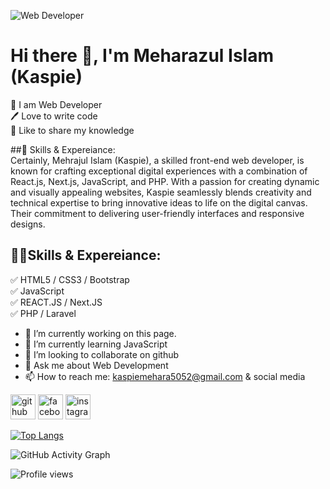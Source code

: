 ![Web Developer](https://scontent.fzyl1-1.fna.fbcdn.net/v/t39.30808-6/383971919_298766656221215_9014238538260857040_n.jpg?_nc_cat=105&ccb=1-7&_nc_sid=5f2048&_nc_eui2=AeF8SREPgcH4W60QdRv4N1Dzvtos8EhjZ6u-2izwSGNnq7mUBIdAeLX0p_Tb-TQvOylq6V5xVktAdothyBEmYk_d&_nc_ohc=qp4QPIh8CgEAX-_L-yC&_nc_ht=scontent.fzyl1-1.fna&oh=00_AfAJ7El_01ZNvRCWTOb7HGMP_yUQfp3cU3ROp_Nf_krY7A&oe=6546A86A)

# Hi there 👋, I'm Meharazul Islam (Kaspie)

<p>
👑 I am Web Developer <br>
🖊️ Love to write code <br>
🎤 Like to share my knowledge</p>

##🚀 Skills & Expereiance:<br>
Certainly, Mehrajul Islam (Kaspie), a skilled front-end web developer, is known for crafting exceptional digital experiences with a combination of React.js, Next.js, JavaScript, and PHP. With a passion for creating dynamic and visually appealing websites, Kaspie seamlessly blends creativity and technical expertise to bring innovative ideas to life on the digital canvas. Their commitment to delivering user-friendly interfaces and responsive designs.

## 🧑‍💻Skills & Expereiance:
✅ HTML5 / CSS3 / Bootstrap <br>
✅ JavaScript <br>
✅  REACT.JS / Next.JS <br>
✅ PHP / Laravel

- 🔭 I’m currently working on this page. 
- 🌱 I’m currently learning JavaScript  
- 👯 I’m looking to collaborate on github 
- 💬 Ask me about Web Development 
- 📫 How to reach me: kaspiemehara5052@gmail.com & social media 


[<img src='https://cdn.jsdelivr.net/npm/simple-icons@3.0.1/icons/github.svg' alt='github' height='40'>](https://github.com/itsmeharazz)  [<img src='https://cdn.jsdelivr.net/npm/simple-icons@3.0.1/icons/facebook.svg' alt='facebook' height='40'>](https://www.facebook.com/itsmeharazz)  [<img src='https://cdn.jsdelivr.net/npm/simple-icons@3.0.1/icons/instagram.svg' alt='instagram' height='40'>](https://www.instagram.com/itsmeharazz/)  

[![Top Langs](https://github-readme-stats.vercel.app/api/top-langs/?username=itsmeharazz)](https://github.com/anuraghazra/github-readme-stats)

![GitHub Activity Graph](https://activity-graph.herokuapp.com/graph?username=itsmeharazz)  

![Profile views](https://gpvc.arturio.dev/itsmeharazz)  
